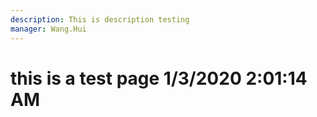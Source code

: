 ```yaml
---
description: This is description testing
manager: Wang.Hui
---
```

# this is a test page 1/3/2020 2:01:14 AM